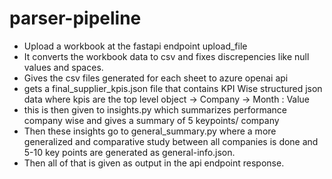 # parser-pipeline
 - Upload a workbook at the fastapi endpoint upload_file
 - It converts the workbook data to csv and fixes discrepencies like null values and spaces.
 - Gives the csv files generated for each sheet to azure openai api
 - gets a final_supplier_kpis.json file that contains KPI Wise structured json data where kpis are the top level object -> Company -> Month : Value
 - this is then given to insights.py which summarizes performance company wise and gives a summary of 5 keypoints/ company
 - Then these insights go to general_summary.py where a more generalized and comparative study between all companies is done and 5-10 key points are generated as general-info.json.
 - Then all of that is given as output in the api endpoint response.
